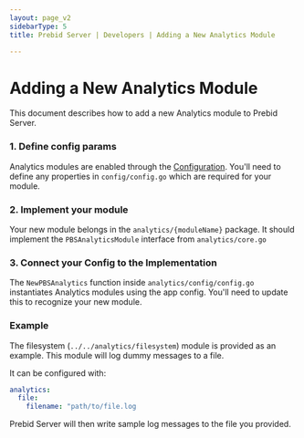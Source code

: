 ```yaml
---
layout: page_v2
sidebarType: 5
title: Prebid Server | Developers | Adding a New Analytics Module

---
```


# Adding a New Analytics Module

This document describes how to add a new Analytics module to Prebid Server.

### 1. Define config params

Analytics modules are enabled through the [Configuration](./configuration.html).
You'll need to define any properties in `config/config.go`
which are required for your module.

### 2. Implement your module

Your new module belongs in the `analytics/{moduleName}` package. It should implement the `PBSAnalyticsModule` interface from
`analytics/core.go`

### 3. Connect your Config to the Implementation

The `NewPBSAnalytics` function inside `analytics/config/config.go` instantiates Analytics modules
using the app config. You'll need to update this to recognize your new module.

### Example

The filesystem (`../../analytics/filesystem`) module is provided as an example. This module will log dummy messages to a file.

It can be configured with:

```yaml
analytics:
  file:
    filename: "path/to/file.log
```

Prebid Server will then write sample log messages to the file you provided.
